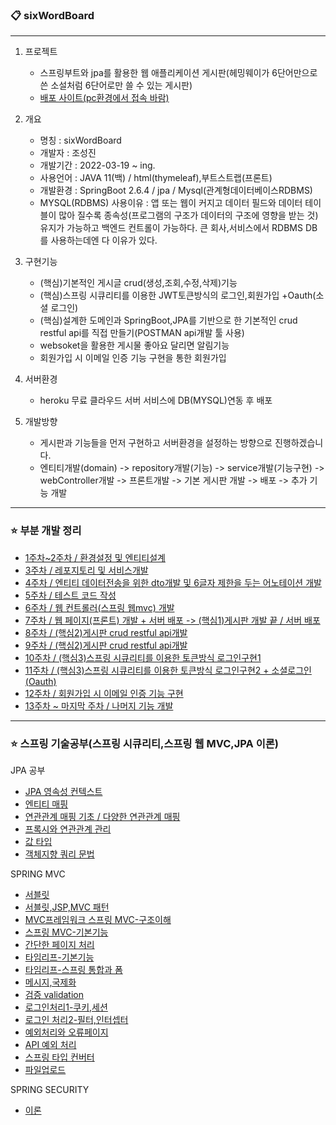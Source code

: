 ### :clipboard: sixWordBoard 
---

1. 프로젝트    
    + 스프링부트와 jpa를 활용한 웹 애플리케이션 게시판(헤밍웨이가 6단어만으로 쓴 소설처럼 6단어로만 쓸 수 있는 게시판)
    + [배포 사이트(pc환경에서 접속 바람)](https://sixwordsboard2.herokuapp.com/)    

2. 개요
   + 명칭 : sixWordBoard
   + 개발자 : 조성진
   + 개발기간 : 2022-03-19 ~ ing. 
   + 사용언어 : JAVA 11(백) / html(thymeleaf),부트스트랩(프론트)
   + 개발환경 : SpringBoot 2.6.4 / jpa / Mysql(관계형데이터베이스RDBMS)
   + MYSQL(RDBMS) 사용이유 : 앱 또는 웹이 커지고 데이터 필드와 데이터 테이블이 많아 질수록 종속성(프로그램의 구조가 데이터의 구조에 영향을 받는 것) 유지가 가능하고 백엔드 컨트롤이 가능하다. 큰 회사,서비스에서 RDBMS DB를 사용하는데엔 다 이유가 있다.

3. 구현기능
   + (핵심)기본적인 게시글 crud(생성,조회,수정,삭제)기능
   + (핵심)스프링 시큐리티를 이용한 JWT토큰방식의 로그인,회원가입 +Oauth(소셜 로그인)
   + (핵심)설계한 도메인과 SpringBoot,JPA를 기반으로 한 기본적인 crud restful api를 직접 만들기(POSTMAN api개발 툴 사용)
   + websoket을 활용한 게시물 좋아요 달리면 알림기능
   + 회원가입 시 이메일 인증 기능 구현을 통한 회원가입 
 
4. 서버환경
   + heroku 무료 클라우드 서버 서비스에 DB(MYSQL)연동 후 배포 


5. 개발방향
   + 게시판과 기능들을 먼저 구현하고 서버환경을 설정하는 방향으로 진행하겠습니다.
   + 엔티티개발(domain) -> repository개발(기능) -> service개발(기능구현) -> webController개발 -> 프론트개발 -> 기본 게시판 개발 -> 배포 ->  추가 기능 개발

----------
### ⭐ 부분 개발 정리
* [1주차~2주차 / 환경설정 및 엔티티설계](https://github.com/Jorados/sixWordsBoard/blob/main/record/fisrt.md)
* [3주차 / 레포지토리 및 서비스개발](https://github.com/Jorados/sixWordsBoard/blob/main/record/repository_service.md)
* [4주차 / 엔티티 데이터전송을 위한 dto개발 및 6글자 제한을 두는 어노테이션 개발](https://github.com/Jorados/sixWordsBoard/blob/main/record/dto_annotation.md)
* [5주차 / 테스트 코드 작성](https://github.com/Jorados/sixWordsBoard/blob/main/record/test.md)
* [6주차 / 웹 컨트롤러(스프링 웹mvc) 개발](https://github.com/Jorados/sixWordsBoard/blob/main/record/webController.md)
* [7주차 / 웹 페이지(프론트) 개발 + 서버 배포 -> (핵심1)게시판 개발 끝 / 서버 배포](https://github.com/Jorados/sixWordsBoard/blob/main/record/webPage.md)
* [8주차 / (핵심2)게시판 crud restful api개발](https://github.com/Jorados/sixWordsBoard/blob/main/record/restfulApi.md)
* [9주차 / (핵심2)게시판 crud restful api개발](https://github.com/Jorados/sixWordsBoard/blob/main/record/restfulApi.md)
* [10주차 / (핵심3)스프링 시큐리티를 이용한 토큰방식 로그인구현1](https://github.com/Jorados/sixWordsBoard/tree/main/record)
* [11주차 / (핵심3)스프링 시큐리티를 이용한 토큰방식 로그인구현2 + 소셜로그인(Oauth)](https://github.com/Jorados/sixWordsBoard/tree/main/record)
* [12주차 / 회원가입 시 이메일 인증 기능 구현]()
* [13주차 ~ 마지막 주차 / 나머지 기능 개발 ]() 

---------
### ⭐ 스프링 기술공부(스프링 시큐리티,스프링 웹 MVC,JPA 이론)
JPA 공부
* [JPA 영속성 컨텍스트](https://github.com/Jorados/sixWordsBoard/blob/main/JpaRecord/Persist.md)
* [엔티티 매핑](https://github.com/Jorados/sixWordsBoard/blob/main/JpaRecord/EntityMapping.md)
* [연관관계 매핑 기초 / 다양한 연관관계 매핑]()
* [프록시와 연관관계 관리]()
* [값 타입]()
* [객체지향 쿼리 문법]()
  
SPRING MVC
* [서블릿]()
* [서블릿,JSP,MVC 패턴]()
* [MVC프레임워크 스프링 MVC-구조이해]()
* [스프링 MVC-기본기능]()
* [간단한 페이지 처리]()
* [타임리프-기본기능]()
* [타임리프-스프링 통합과 폼]()
* [메시지,국제화]()
* [검증 validation]()
* [로그인처리1-쿠키,세션]()
* [로그인 처리2-필터,인터셉터]()
* [예외처리와 오류페이지]()
* [API 예외 처리]()
* [스프링 타입 컨버터]()
* [파일업로드]() 

SPRING SECURITY
* [이론]()
